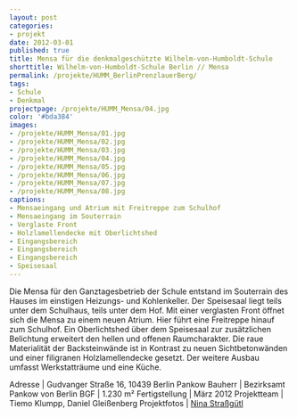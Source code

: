 ```yaml
---
layout: post
categories:
- projekt
date: 2012-03-01
published: true
title: Mensa für die denkmalgeschützte Wilhelm-von-Humboldt-Schule
shorttitle: Wilhelm-von-Humboldt-Schule Berlin // Mensa
permalink: /projekte/HUMM_BerlinPrenzlauerBerg/
tags: 
- Schule
- Denkmal
projectpage: /projekte/HUMM_Mensa/04.jpg 
color: '#bda384'
images:
- /projekte/HUMM_Mensa/01.jpg
- /projekte/HUMM_Mensa/02.jpg
- /projekte/HUMM_Mensa/03.jpg
- /projekte/HUMM_Mensa/04.jpg
- /projekte/HUMM_Mensa/05.jpg
- /projekte/HUMM_Mensa/06.jpg
- /projekte/HUMM_Mensa/07.jpg
- /projekte/HUMM_Mensa/08.jpg
captions:
- Mensaeingang und Atrium mit Freitreppe zum Schulhof
- Mensaeingang im Souterrain
- Verglaste Front
- Holzlamellendecke mit Oberlichtshed
- Eingangsbereich
- Eingangsbereich
- Eingangsbereich
- Speisesaal
---
```

Die Mensa für den Ganztagesbetrieb der Schule entstand im Souterrain des Hauses im einstigen Heizungs- und Kohlenkeller. Der Speisesaal liegt teils unter dem Schulhaus, teils unter dem Hof. Mit einer verglasten Front öffnet sich die Mensa zu einem neuen Atrium. Hier führt eine Freitreppe hinauf zum Schulhof. Ein Oberlichtshed über dem Speisesaal zur zusätzlichen Belichtung erweitert den hellen und offenen Raumcharakter. Die raue Materialität der Backsteinwände ist in Kontrast zu neuen Sichtbetonwänden und einer filigranen Holzlamellendecke gesetzt. Der weitere Ausbau umfasst Werkstatträume und eine Küche.

Adresse			|	Gudvanger Straße 16, 10439 Berlin Pankow
Bauherr			|	Bezirksamt Pankow von Berlin 
BGF				|	1.230 m²
Fertigstellung	|	März 2012
Projektteam		|	Tiemo Klumpp, Daniel Gleißenberg
Projektfotos	|	[Nina Straßgütl](http://www.ninastrg.de/)
